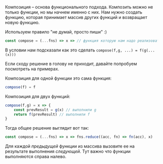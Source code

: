 Композиция – основа функционального подхода. Композить можно не только функции, но мы начнем именно с ниx.
Нам нужно создать функцию, которая принимает массив других функций и возвращает новую функцию.

Используем правило "не думай, просто пиши" :)

```js
const compose = (...fns) => x => // функция которую нам надо реализовать
```


В условии нам подсказали как это сделать
`compose(f,g, ...) = f(g(...(x)))`

Если сходу решение в голову не приходит, давайте попробуем посмотреть на примерах.


Композиция для одной функции это сама функция:

```js
compose(f) = f
```

Композиция для двух функций:

```js
compose(f,g) = x => {
    const prevResult = g(x) // выполнили g
    return f(prevResult) // выполнили f
}
```

Тогда общее решение выглядит вот так:

```js
const compose = (...fns) => x => fns.reduce((acc, fn) => fn(acc), x)
```

Для каждой _предыдущей_ функции из массива вызовите ее на результате выполнения _следующей_.
Тут важно что функции выполняются справа налево.
